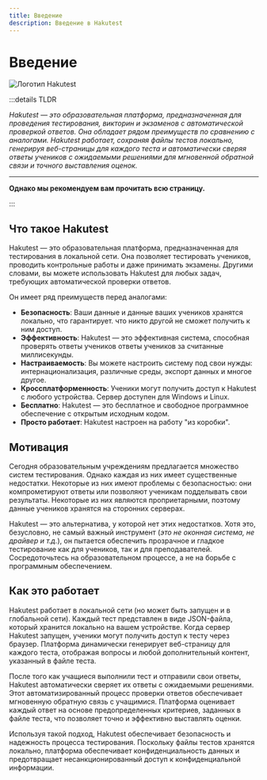 ```yaml
---
title: Введение
description: Введение в Hakutest
---
```


# Введение

![Логотип Hakutest](/logo.svg)

:::details TLDR

_Hakutest &mdash; это образовательная платформа, предназначенная для проведения
тестирования, викторин и экзаменов с автоматической проверкой ответов. Она
обладает рядом преимуществ по сравнению с аналогами. Hakutest работает,
сохраняя файлы тестов локально, генерируя веб-страницы для каждого теста и
автоматически сверяя ответы учеников с ожидаемыми решениями для мгновенной
обратной связи и точного выставления оценок._

---

**Однако мы рекомендуем вам прочитать всю страницу.**

:::

## Что такое Hakutest

Hakutest &mdash; это образовательная платформа, предназначенная для
тестирования в локальной сети. Она позволяет тестировать учеников, проводить
контрольные работы и даже принимать экзамены. Другими словами, вы можете
использовать Hakutest для любых задач, требующих автоматической проверки
ответов.

Он имеет ряд преимуществ перед аналогами:

-   **Безопасность**: Ваши данные и данные ваших учеников хранятся локально, что
    гарантирует. что никто другой не сможет получить к ним доступ.
-   **Эффективность**: Hakutest &mdash; это эффективная система, способная
    проверять ответы учеников ответы учеников за считанные миллисекунды.
-   **Настраиваемость**: Вы можете настроить систему под свои нужды:
    интернационализация, различные среды, экспорт данных и многое другое.
-   **Кроссплатформенность**: Ученики могут получить доступ к Hakutest с любого
    устройства. Сервер доступен для Windows и Linux.
-   **Бесплатно**: Hakutest &mdash; это бесплатное и свободное программное
    обеспечение с открытым исходным кодом.
-   **Просто работает**: Hakutest настроен на работу "из коробки".

## Мотивация

Сегодня образовательным учреждениям предлагается множество систем тестирования.
Однако каждая из них имеет существенные недостатки. Некоторые из них имеют
проблемы с безопасностью: они компрометируют ответы или позволяют ученикам
подделывать свои результаты. Некоторые из них являются проприетарными, поэтому
данные учеников хранятся на сторонних серверах.

Hakutest &mdash; это альтернатива, у которой нет этих недостатков. Хотя это,
безусловно, не самый важный инструмент (_это не оконная система, не драйвер и
т.д._), он пытается обеспечить прозрачное и гладкое тестирование как для
учеников, так и для преподавателей. Сосредоточьтесь на образовательном
процессе, а не на борьбе с программным обеспечением.

## Как это работает

Hakutest работает в локальной сети (но может быть запущен и в глобальной сети).
Каждый тест представлен в виде JSON-файла, который хранится локально на вашем
устройстве. Когда сервер Hakutest запущен, ученики могут получить доступ к
тесту через браузер. Платформа динамически генерирует веб-страницу для каждого
теста, отображая вопросы и любой дополнительный контент, указанный в файле
теста.

После того как учащиеся выполнили тест и отправили свои ответы, Hakutest
автоматически сверяет их ответы с ожидаемыми решениями. Этот автоматизированный
процесс проверки ответов обеспечивает мгновенную обратную связь с учащимися.
Платформа оценивает каждый ответ на основе предопределенных критериев, заданных
в файле теста, что позволяет точно и эффективно выставлять оценки.

Используя такой подход, Hakutest обеспечивает безопасность и надежность
процесса тестирования. Поскольку файлы тестов хранятся локально, платформа
обеспечивает конфиденциальность данных и предотвращает несанкционированный
доступ к конфиденциальной информации.
